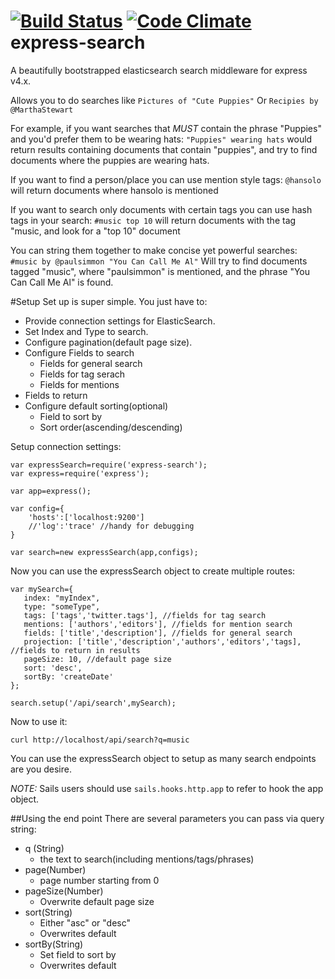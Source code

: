 [![Build Status](https://travis-ci.org/tsturzl/express-search.svg)](https://travis-ci.org/tsturzl/express-search) [![Code Climate](https://codeclimate.com/github/tsturzl/express-search/badges/gpa.svg)](https://codeclimate.com/github/tsturzl/express-search)
express-search
==============

A beautifully bootstrapped elasticsearch search middleware for express v4.x.

Allows you to do searches like `Pictures of "Cute Puppies"`
Or
`Recipies by @MarthaStewart`

For example, if you want searches that _MUST_ contain the phrase "Puppies" and you'd prefer them to be wearing hats:
`"Puppies" wearing hats` would return results containing documents that contain "puppies", and try to find documents where the puppies are wearing hats.

If you want to find a person/place you can use mention style tags:
`@hansolo` will return documents where hansolo is mentioned

If you want to search only documents with certain tags you can use hash tags in your search:
`#music top 10` will return documents with the tag "music, and look for a "top 10" document

 You can string them together to make concise yet powerful searches:
 `#music by @paulsimmon "You Can Call Me Al"` Will try to find documents tagged "music", where "paulsimmon" is mentioned, and the phrase "You Can Call Me Al" is found.

 #Setup
 Set up is super simple. You just have to:

  - Provide connection settings for ElasticSearch.
  - Set Index and Type to search.
  - Configure pagination(default page size).
  - Configure Fields to search
    - Fields for general search
    - Fields for tag serach
    - Fields for mentions
  - Fields to return
  - Configure default sorting(optional)
    - Field to sort by
    - Sort order(ascending/descending)

Setup connection settings:

```
var expressSearch=require('express-search');
var express=require('express');

var app=express();

var config={
    'hosts':['localhost:9200']
    //'log':'trace' //handy for debugging
}

var search=new expressSearch(app,configs);
```

Now you can use the expressSearch object to create multiple routes:

```
var mySearch={
   index: "myIndex",
   type: "someType",
   tags: ['tags','twitter.tags'], //fields for tag search
   mentions: ['authors','editors'], //fields for mention search
   fields: ['title','description'], //fields for general search
   projection: ['title','description','authors','editors','tags], //fields to return in results
   pageSize: 10, //default page size
   sort: 'desc',
   sortBy: 'createDate'
};

search.setup('/api/search',mySearch);
```

Now to use it:

```
curl http://localhost/api/search?q=music
```

You can use the expressSearch object to setup as many search endpoints are you desire.

_NOTE:_ Sails users should use `sails.hooks.http.app` to refer to hook the app object.

##Using the end point
There are several parameters you can pass via query string:
 - q (String)
   - the text to search(including mentions/tags/phrases)
 - page(Number)
   - page number starting from 0
 - pageSize(Number)
   - Overwrite default page size
 - sort(String)
   - Either "asc" or "desc"
   - Overwrites default
 - sortBy(String)
   - Set field to sort by
   - Overwrites default
